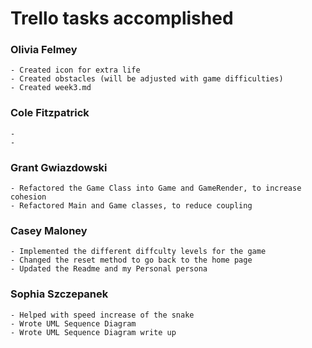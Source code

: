 # Trello tasks accomplished
### Olivia Felmey
    - Created icon for extra life
    - Created obstacles (will be adjusted with game difficulties)
    - Created week3.md

### Cole Fitzpatrick
    - 
    -


### Grant Gwiazdowski   
    - Refactored the Game Class into Game and GameRender, to increase cohesion
    - Refactored Main and Game classes, to reduce coupling

### Casey Maloney
    - Implemented the different diffculty levels for the game 
    - Changed the reset method to go back to the home page
    - Updated the Readme and my Personal persona

### Sophia Szczepanek
    - Helped with speed increase of the snake
    - Wrote UML Sequence Diagram
    - Wrote UML Sequence Diagram write up
